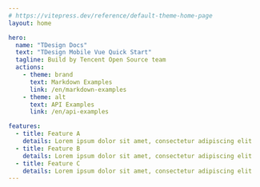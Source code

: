 ```yaml
---
# https://vitepress.dev/reference/default-theme-home-page
layout: home

hero:
  name: "TDesign Docs"
  text: "TDesign Mobile Vue Quick Start"
  tagline: Build by Tencent Open Source team
  actions:
    - theme: brand
      text: Markdown Examples
      link: /en/markdown-examples
    - theme: alt
      text: API Examples
      link: /en/api-examples

features:
  - title: Feature A
    details: Lorem ipsum dolor sit amet, consectetur adipiscing elit
  - title: Feature B
    details: Lorem ipsum dolor sit amet, consectetur adipiscing elit
  - title: Feature C
    details: Lorem ipsum dolor sit amet, consectetur adipiscing elit
---
```

